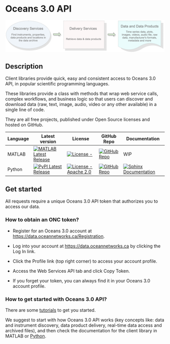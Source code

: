 # Oceans 3.0 API

<img src="https://raw.githubusercontent.com/OceanNetworksCanada/Oceans3.0-API/main/docs/_static/API%20Home%20-%20Overview.png" alt="API Overview">

## Description

Client libraries provide quick, easy and consistent access to Oceans 3.0 API, in popular scientific programming languages.

These libraries provide a class with methods that wrap web service calls, complex workflows, and business logic so that users can discover and download data (raw, text, image, audio, video or any other available) in a single line of code.

They are all free projects, published under Open Source licenses and hosted on GitHub.

| Language | Latest version                                                                                                                                                                         | License                                                                                                                                                                  | GitHub Repo                                                                                                                                   | Documentation                                                                                                                                                    |
| -------- | -------------------------------------------------------------------------------------------------------------------------------------------------------------------------------------- | ------------------------------------------------------------------------------------------------------------------------------------------------------------------------ | --------------------------------------------------------------------------------------------------------------------------------------------- | ---------------------------------------------------------------------------------------------------------------------------------------------------------------- |
| MATLAB   | [![MATLAB Latest Release](https://img.shields.io/badge/File_Exchange-2.2.2-blue)](https://www.mathworks.com/matlabcentral/fileexchange/74065-ocean-networks-canada-api-client-library) | [![License - ](https://img.shields.io/github/license/OceanNetworksCanada/api-matlab-client)](https://github.com/OceanNetworksCanada/api-matlab-client/blob/main/LICENSE) | [![GitHub Repo](https://img.shields.io/badge/api--matlab--client-gray?logo=github)](https://github.com/OceanNetworksCanada/api-matlab-client) | WIP                                                                                                                                                              |
| Python   | [![PyPI Latest Release](https://img.shields.io/pypi/v/onc.svg)](https://pypi.org/project/onc/)                                                                                         | [![License - Apache 2.0](https://img.shields.io/pypi/l/onc.svg)](https://github.com/OceanNetworksCanada/api-python-client/blob/main/LICENSE.txt)                         | [![GitHub Repo](https://img.shields.io/badge/api--python--client-gray?logo=github)](https://github.com/OceanNetworksCanada/api-python-client) | [![Sphinx Documentation](https://img.shields.io/badge/api--python--client-gray?logo=sphinx)](https://oceannetworkscanada.github.io/api-python-client/index.html) |

## Get started

All requests require a unique Oceans 3.0 API token that authorizes you to access our data.

### How to obtain an ONC token?

- Register for an Oceans 3.0 account at https://data.oceannetworks.ca/Registration.

- Log into your account at https://data.oceannetworks.ca by clicking the Log In link.

- Click the Profile link (top right corner) to access your account profile.

- Access the Web Services API tab and click Copy Token.

- If you forget your token, you can always find it in your Oceans 3.0 account profile.

### How to get started with Oceans 3.0 API?

There are some [tutorials](https://oceannetworkscanada.github.io/api-python-client/Tutorial/index.html) to get you started.

We suggest to start with how Oceans 3.0 API works (key concepts like: data and instrument discovery, data product delivery, real-time data access and archived files),
and then check the documentation for the client library in MATLAB or [Python](https://oceannetworkscanada.github.io/api-python-client/index.html).
